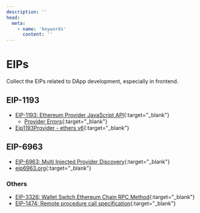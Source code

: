 ```yaml
---
description: ''
head:
  meta:
    - name: 'keywords'
      content: ''
---
```


# EIPs

Collect the EIPs related to DApp development, especially in frontend.


## EIP-1193
- [EIP-1193: Ethereum Provider JavaScript API](https://eips.ethereum.org/EIPS/eip-1193){:target="_blank"}
  - [Provider Errors](https://eips.ethereum.org/EIPS/eip-1193#provider-errors){:target="_blank"}
- [Eip1193Provider - ethers v6](https://docs.ethers.org/v6/api/providers/#Eip1193Provider){:target="_blank"}


## EIP-6963
- [EIP-6963: Multi Injected Provider Discovery](https://eips.ethereum.org/EIPS/eip-6963){:target="_blank"}
- [eip6963.org](https://eip6963.org/){:target="_blank"}


### Others

- [EIP-3326: Wallet Switch Ethereum Chain RPC Method](https://eips.ethereum.org/EIPS/eip-3326){:target="_blank"}
- [EIP-1474: Remote procedure call specification](https://eips.ethereum.org/EIPS/eip-1474){:target="_blank"}

